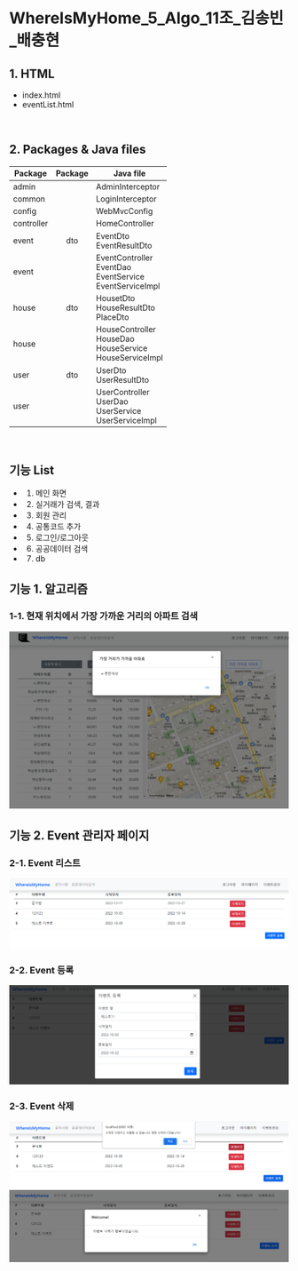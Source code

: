 # WhereIsMyHome_5_Algo_11조_김송빈_배충현


## 1. HTML
- index.html
- eventList.html
<br>

## 2. Packages & Java files

|Package|Package|Java file|
|----|:---:|-----|
|admin||AdminInterceptor|
|common||LoginInterceptor|
|config||WebMvcConfig|
|controller||HomeController|
|event|dto|EventDto <br> EventResultDto|
|event||EventController <br> EventDao <br> EventService <br> EventServiceImpl|
|house|dto|HousetDto <br> HouseResultDto <br> PlaceDto|
|house||HouseController <br> HouseDao <br> HouseService <br> HouseServiceImpl|
|user|dto|UserDto <br> UserResultDto|
|user||UserController <br> UserDao <br> UserService <br> UserServiceImpl|

<br>

## 기능 List
- 1. 메인 화면
- 2. 실거래가 검색, 결과
- 3. 회원 관리
- 4. 공통코드 추가
- 5. 로그인/로그아웃
- 6. 공공데이터 검색
- 7. db

## 기능 1. 알고리즘

### 1-1. 현재 위치에서 가장 가까운 거리의 아파트 검색

![image-1.png](./image-1.png)

## 기능 2. Event 관리자 페이지

### 2-1. Event 리스트

![image-2.png](./image-2.png)

### 2-2. Event 등록

![image-3.png](./image-3.png)

### 2-3. Event 삭제

![image-4.png](./image-4.png)
</br>
![image-5.png](./image-5.png)







